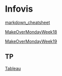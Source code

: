 # Infovis


[markdown_cheatsheet](https://github.com/adam-p/markdown-here/wiki/Markdown-Cheatsheet)

[MakeOverMondayWeek18](https://jidonato.github.io/prueba/makeovermondatw18.html)

[MakeOverMondayWeek19](https://jidonato.github.io/infovis/makeovermondayw19.html)


## TP
[Tableau](https://jidonato.github.io/infovis/makeovermondayw19.html)
